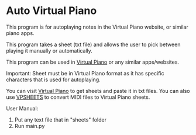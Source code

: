 # Auto Virtual Piano
This program is for autoplaying notes in the Virtual Piano website, or similar piano apps.

This program takes a sheet (txt file) and allows the user to pick between playing it manually or automatically.

This program can be used in [Virtual Piano](https://virtualpiano.net/) or any similar apps/websites.

Important:
Sheet must be in Virtual Piano format as it has specific characters that is used for autoplaying.

You can visit [Virtual Piano](https://virtualpiano.net/) to get sheets and paste it in txt files.
You can also use [VPSHEETS](https://vpsheets.com/converter) to convert MIDI files to Virtual Piano sheets.

User Manual:
1. Put any text file that in "sheets" folder
2. Run main.py
